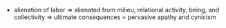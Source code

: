 - alienation of labor => alienated from milieu, relational activity, being, and collectivity => ultimate consequences = pervasive apathy and cynicism